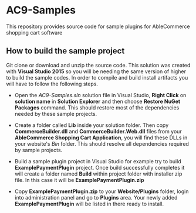 # AC9-Samples
This repository provides source code for sample plugins for AbleCommerce shopping cart software

## How to build the sample project

Git clone or download and unzip the source code. This solution was created with **Visual Studio 2015** so you will be needing the same version of higher to build the sample codes. In order to compile and build install artifacts you will have to follow the following steps.

* Open the *AC9-Samples.sln* solution file in Visual Studio, **Right Click** on **solution name** in **Solution Explorer** and then choose **Restore NuGet Packages** command. This should restore most of the dependencies needed by these sample projects.

* Create a folder called **Lib** inside your solution folder. Then copy **CommerceBuilder.dll** and **CommerceBuilder.Web.dll** files from your **AbleCommerce Shopping Cart Application**, you will find these DLLs in your website's *Bin* folder. This should resolve all dependencies required by sample projects.

* Build a sample plugin project in Visual Studio for example try to build **ExamplePaymentPlugin** project. Once build successfully completes it will create a folder named **Build** within project folder with installer zip file. In this case it will be **ExamplePaymentPlugin.zip**

* Copy **ExamplePaymentPlugin.zip** to your **Website/Plugins** folder, login into administration panel and go to **Plugins** area. Your newly added **ExamplePaymentPlugin** will be listed in there ready to install.
